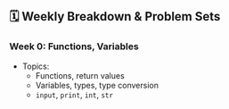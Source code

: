 ## 🗓️ Weekly Breakdown & Problem Sets

### Week 0: Functions, Variables
- Topics:
  - Functions, return values
  - Variables, types, type conversion
  - `input`, `print`, `int`, `str`
